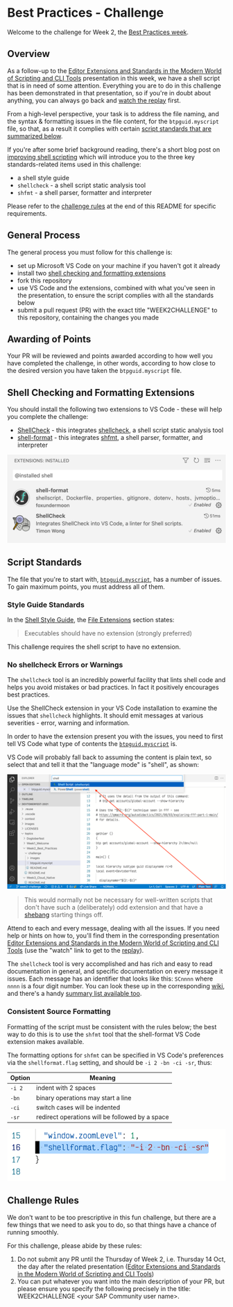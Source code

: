 # Best Practices - Challenge

Welcome to the challenge for Week 2, the [Best Practices week](https://github.com/SAP-samples/devtoberfest-2021/tree/main/topics/Week2_Best_Practices).

## Overview

As a follow-up to the [Editor Extensions and Standards in the Modern World of Scripting and CLI Tools](https://github.com/SAP-samples/devtoberfest-2021/tree/main/topics/Week2_Best_Practices#editor-extensions-and-standards-in-the-modern-world-of-scripting-and-cli-tools) presentation in this week, we have a shell script that is in need of some attention. Everything you are to do in this challenge has been demonstrated in that presentation, so if you're in doubt about anything, you can always go back and [watch the replay](https://www.youtube.com/watch?v=BEZEdN9IMks) first.

From a high-level perspective, your task is to address the file naming, and the syntax & formatting issues in the file content, for the `btpguid.myscript` file, so that, as a result it complies with certain [script standards that are summarized below](#script-standards).

If you're after some brief background reading, there's a short blog post on [improving shell scripting](https://qmacro.org/2020/10/05/improving-my-shell-scripting/) which will introduce you to the three key standards-related items used in this challenge:

* a shell style guide
* `shellcheck` - a shell script static analysis tool
* `shfmt` - a shell parser, formatter and interpreter

Please refer to the [challenge rules](#challenge-rules) at the end of this README for specific requirements.

## General Process

The general process you must follow for this challenge is:

* set up Microsoft VS Code on your machine if you haven't got it already
* install two [shell checking and formatting extensions](#shell-checking-and-formatting-extensions)
* fork this repository
* use VS Code and the extensions, combined with what you've seen in the presentation, to ensure the script complies with all the standards below
* submit a pull request (PR) with the exact title "WEEK2CHALLENGE" to this repository, containing the changes you made

## Awarding of Points

Your PR will be reviewed and points awarded according to how well you have completed the challenge, in other words, according to how close to the desired version you have taken the `btpguid.myscript` file.

## Shell Checking and Formatting Extensions

You should install the following two extensions to VS Code - these will help you complete the challenge:

* [ShellCheck](https://marketplace.visualstudio.com/items?itemName=timonwong.shellcheck) - this integrates [shellcheck](https://github.com/koalaman/shellcheck), a shell script static analysis tool
* [shell-format](https://marketplace.visualstudio.com/items?itemName=foxundermoon.shell-format) - this integrates [shfmt](https://github.com/mvdan/sh), a shell parser, formatter, and interpreter

![The two extensions installed in VS Code](images/shell-extensions-installed.png)

## Script Standards

The file that you're to start with, [`btpguid.myscript`](btpguid.myscript), has a number of issues. To gain maximum points, you must address all of them.

### Style Guide Standards

In the [Shell Style Guide](https://google.github.io/styleguide/shellguide.html), the [File Extensions](https://google.github.io/styleguide/shellguide.html#file-extensions) section states:

> Executables should have no extension (strongly preferred)

This challenge requires the shell script to have no extension.

### No shellcheck Errors or Warnings

The `shellcheck` tool is an incredibly powerful facility that lints shell code and helps you avoid mistakes or bad practices. In fact it positively encourages best practices.

Use the ShellCheck extension in your VS Code installation to examine the issues that `shellcheck` highlights. It should emit messages at various severities - error, warning and information.

In order to have the extension present you with the issues, you need to first tell VS Code what type of contents the [`btpguid.myscript`](btpguid.myscript) is.

VS Code will probably fall back to assuming the content is plain text, so select that and tell it that the "language mode" is "shell", as shown:

![specifying "shell" for language mode](images/select-file-type.png)

> This would normally not be necessary for well-written scripts that don't have such a (deliberately) odd extension and that have a [shebang](https://en.wikipedia.org/wiki/Shebang_(Unix)) starting things off.

Attend to each and every message, dealing with all the issues. If you need help or hints on how to, you'll find them in the corresponding presentation [Editor Extensions and Standards in the Modern World of Scripting and CLI Tools](https://github.com/SAP-samples/devtoberfest-2021/tree/main/topics/Week2_Best_Practices#editor-extensions-and-standards-in-the-modern-world-of-scripting-and-cli-tools) (use the "watch" link to get to the [replay](https://www.youtube.com/watch?v=BEZEdN9IMks)).

The `shellcheck` tool is very accomplished and has rich and easy to read documentation in general, and specific documentation on every message it issues. Each message has an identifier that looks like this: `SCnnnn` where `nnnn` is a four digit number. You can look these up in the corresponding [wiki](https://github.com/koalaman/shellcheck/wiki), and there's a handy [summary list available too](https://gist.github.com/nicerobot/53cee11ee0abbdc997661e65b348f375#file-_shellcheck-md).


### Consistent Source Formatting

Formatting of the script must be consistent with the rules below; the best way to do this is to use the `shfmt` tool that the shell-format VS Code extension makes available.

The formatting options for `shfmt` can be specified in VS Code's preferences via the `shellformat.flag` setting, and should be `-i 2 -bn -ci -sr`, thus:

|Option|Meaning|
|-|-|
|`-i 2`|indent with 2 spaces|
|`-bn` |binary operations may start a line|
|`-ci` |switch cases will be indented|
|`-sr` |redirect operations will be followed by a space|

![The shfmt options in the JSON preferences](images/shfmt-options.png)


## Challenge Rules

We don't want to be too prescriptive in this fun challenge, but there are a few things that we need to ask you to do, so that things have a chance of running smoothly.

For this challenge, please abide by these rules:

1. Do not submit any PR until the Thursday of Week 2, i.e. Thursday 14 Oct, the day after the related presentation ([Editor Extensions and Standards in the Modern World of Scripting and CLI Tools](https://github.com/SAP-samples/devtoberfest-2021/tree/main/topics/Week2_Best_Practices#editor-extensions-and-standards-in-the-modern-world-of-scripting-and-cli-tools))
1. You can put whatever you want into the main description of your PR, but please ensure you specify the following precisely in the title: WEEK2CHALLENGE \<your SAP Community user name\>.


